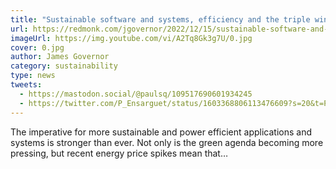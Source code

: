 ```yaml
---
title: "Sustainable software and systems, efficiency and the triple win. Policy, progress, and modern Java runtimes like Quarkus."
url: https://redmonk.com/jgovernor/2022/12/15/sustainable-software-and-systems-efficiency-and-the-triple-win-policy-progress-and-modern-java-runtimes-like-quarkus/
imageUrl: https://img.youtube.com/vi/A2Tq8Gk3g7U/0.jpg
cover: 0.jpg
author: James Governor
category: sustainability
type: news
tweets: 
  - https://mastodon.social/@paulsq/109517690601934245
  - https://twitter.com/P_Ensarguet/status/1603368806113476609?s=20&t=PZMKo5BOiujf5wkFkQ1xsQ
---
```


The imperative for more sustainable and power efficient applications and systems is stronger than ever. Not only is the green agenda becoming more pressing, but recent energy price spikes mean that…